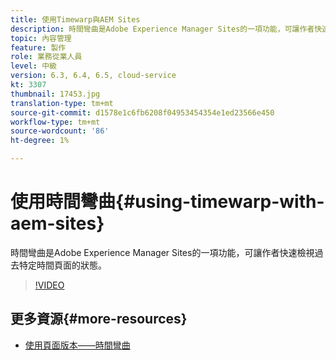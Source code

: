 ```yaml
---
title: 使用Timewarp與AEM Sites
description: 時間彎曲是Adobe Experience Manager Sites的一項功能，可讓作者快速檢視過去特定時間頁面的狀態。
topic: 內容管理
feature: 製作
role: 業務從業人員
level: 中級
version: 6.3, 6.4, 6.5, cloud-service
kt: 3307
thumbnail: 17453.jpg
translation-type: tm+mt
source-git-commit: d1578e1c6fb6208f04953454354e1ed23566e450
workflow-type: tm+mt
source-wordcount: '86'
ht-degree: 1%

---
```



# 使用時間彎曲{#using-timewarp-with-aem-sites}

時間彎曲是Adobe Experience Manager Sites的一項功能，可讓作者快速檢視過去特定時間頁面的狀態。

>[!VIDEO](https://video.tv.adobe.com/v/17453/?quality=12&learn=on)

## 更多資源{#more-resources}

* [使用頁面版本——時間彎曲](https://experienceleague.adobe.com/docs/experience-manager-cloud-service/sites/authoring/features/page-versions.html)

